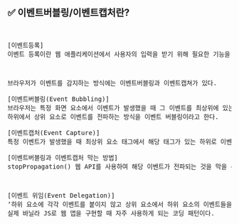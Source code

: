## ✅ 이벤트버블링/이벤트캡처란?
<br>

<div markdown="1">

<pre>
[이벤트등록]
이벤트 등록이란 웹 애플리케이션에서 사용자의 입력을 받기 위해 필요한 기능을 말한다.
</pre>
</div>

<br />

<div markdown="1">

<pre>
브라우저가 이벤트를 감지하는 방식에는 이벤트버블링과 이벤트캡쳐가 있다.

[이벤트버블링(Event Bubbling)]
브라우저는 특정 화면 요소에서 이벤트가 발생했을 때 그 이벤트를 최상위에 있는 화면 요소까지 이벤트를 전파시키는데
하위에서 상위 요소로 이벤트를 전파하는 방식을 이벤트 버블링이라고 한다.

[이벤트캡처(Event Capture)]
특정 이벤트가 발생했을 때 최상위 요소 태그에서 해당 태그가 있는 하위로 이벤트를 전파하는 방식을 이벤트 캡쳐라고 한다.

[이벤트버블링과 이벤트캡처 막는 방법]
stopPropagation() 웹 API를 사용하여 해당 이벤트가 전파되는 것을 막을 수 있다.
</pre>
</div>

<br />

<div markdown="1">

<pre>
[이벤트 위임(Event Delegation)]
‘하위 요소에 각각 이벤트를 붙이지 않고 상위 요소에서 하위 요소의 이벤트들을 제어하는 방식으로 
실제 바닐라 JS로 웹 앱을 구현할 때 자주 사용하게 되는 코딩 패턴이다.

</pre>
</div>

<br />

